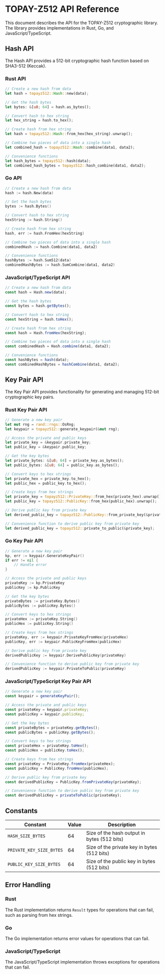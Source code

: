 # TOPAY-Z512 API Reference

This document describes the API for the TOPAY-Z512 cryptographic library. The library provides implementations in Rust, Go, and JavaScript/TypeScript.

## Hash API

The Hash API provides a 512-bit cryptographic hash function based on SHA3-512 (Keccak).

### Rust API

```rust
// Create a new hash from data
let hash = topayz512::Hash::new(data);

// Get the hash bytes
let bytes: &[u8; 64] = hash.as_bytes();

// Convert hash to hex string
let hex_string = hash.to_hex();

// Create hash from hex string
let hash = topayz512::Hash::from_hex(hex_string).unwrap();

// Combine two pieces of data into a single hash
let combined_hash = topayz512::Hash::combine(data1, data2);

// Convenience functions
let hash_bytes = topayz512::hash(data);
let combined_hash_bytes = topayz512::hash_combine(data1, data2);
```

### Go API

```go
// Create a new hash from data
hash := hash.New(data)

// Get the hash bytes
bytes := hash.Bytes()

// Convert hash to hex string
hexString := hash.String()

// Create hash from hex string
hash, err := hash.FromHex(hexString)

// Combine two pieces of data into a single hash
combinedHash := hash.Combine(data1, data2)

// Convenience functions
hashBytes := hash.Sum512(data)
combinedHashBytes := hash.SumCombine(data1, data2)
```

### JavaScript/TypeScript API

```typescript
// Create a new hash from data
const hash = Hash.new(data);

// Get the hash bytes
const bytes = hash.getBytes();

// Convert hash to hex string
const hexString = hash.toHex();

// Create hash from hex string
const hash = Hash.fromHex(hexString);

// Combine two pieces of data into a single hash
const combinedHash = Hash.combine(data1, data2);

// Convenience functions
const hashBytes = hash(data);
const combinedHashBytes = hashCombine(data1, data2);
```

## Key Pair API

The Key Pair API provides functionality for generating and managing 512-bit cryptographic key pairs.

### Rust Key Pair API

```rust
// Generate a new key pair
let mut rng = rand::rngs::OsRng;
let keypair = topayz512::generate_keypair(&mut rng);

// Access the private and public keys
let private_key = &keypair.private_key;
let public_key = &keypair.public_key;

// Get the key bytes
let private_bytes: &[u8; 64] = private_key.as_bytes();
let public_bytes: &[u8; 64] = public_key.as_bytes();

// Convert keys to hex strings
let private_hex = private_key.to_hex();
let public_hex = public_key.to_hex();

// Create keys from hex strings
let private_key = topayz512::PrivateKey::from_hex(private_hex).unwrap();
let public_key = topayz512::PublicKey::from_hex(public_hex).unwrap();

// Derive public key from private key
let derived_public_key = topayz512::PublicKey::from_private_key(&private_key);

// Convenience function to derive public key from private key
let derived_public_key = topayz512::private_to_public(&private_key);
```

### Go Key Pair API

```go
// Generate a new key pair
kp, err := keypair.GenerateKeyPair()
if err != nil {
    // Handle error
}

// Access the private and public keys
privateKey := kp.PrivateKey
publicKey := kp.PublicKey

// Get the key bytes
privateBytes := privateKey.Bytes()
publicBytes := publicKey.Bytes()

// Convert keys to hex strings
privateHex := privateKey.String()
publicHex := publicKey.String()

// Create keys from hex strings
privateKey, err := keypair.PrivateKeyFromHex(privateHex)
publicKey, err := keypair.PublicKeyFromHex(publicHex)

// Derive public key from private key
derivedPublicKey := keypair.DerivePublicKey(privateKey)

// Convenience function to derive public key from private key
derivedPublicKey := keypair.PrivateToPublic(privateKey)
```

### JavaScript/TypeScript Key Pair API

```typescript
// Generate a new key pair
const keypair = generateKeyPair();

// Access the private and public keys
const privateKey = keypair.privateKey;
const publicKey = keypair.publicKey;

// Get the key bytes
const privateBytes = privateKey.getBytes();
const publicBytes = publicKey.getBytes();

// Convert keys to hex strings
const privateHex = privateKey.toHex();
const publicHex = publicKey.toHex();

// Create keys from hex strings
const privateKey = PrivateKey.fromHex(privateHex);
const publicKey = PublicKey.fromHex(publicHex);

// Derive public key from private key
const derivedPublicKey = PublicKey.fromPrivateKey(privateKey);

// Convenience function to derive public key from private key
const derivedPublicKey = privateToPublic(privateKey);
```

## Constants

| Constant | Value | Description |
|----------|-------|-------------|
| `HASH_SIZE_BYTES` | 64 | Size of the hash output in bytes (512 bits) |
| `PRIVATE_KEY_SIZE_BYTES` | 64 | Size of the private key in bytes (512 bits) |
| `PUBLIC_KEY_SIZE_BYTES` | 64 | Size of the public key in bytes (512 bits) |

## Error Handling

### Rust

The Rust implementation returns `Result` types for operations that can fail, such as parsing from hex strings.

### Go

The Go implementation returns error values for operations that can fail.

### JavaScript/TypeScript

The JavaScript/TypeScript implementation throws exceptions for operations that can fail.

